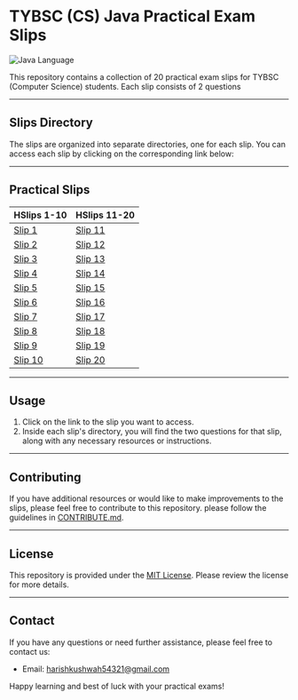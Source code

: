# TYBSC (CS) Java Practical Exam Slips 

![Java Language](https://img.shields.io/badge/Language-Java-blue.svg)

This repository contains a collection of 20 practical exam slips for TYBSC (Computer Science) students. Each slip consists of 2 questions

---

## Slips Directory

The slips are organized into separate directories, one for each slip. You can access each slip by clicking on the corresponding link below:

---

## Practical Slips


| HSlips 1-10                            | HSlips 11-20                           |
|---------------------------------------|---------------------------------------|
| [Slip 1](https://github.com/Harish-Kushwah/CS-Practical-Solutions/tree/main/sem5/Java/practicals/slip1)   | [Slip 11](https://github.com/Harish-Kushwah/CS-Practical-Solutions/tree/main/sem5/Java/practicals/slip11) |
| [Slip 2](https://github.com/Harish-Kushwah/CS-Practical-Solutions/tree/main/sem5/Java/practicals/slip2)   | [Slip 12](https://github.com/Harish-Kushwah/CS-Practical-Solutions/tree/main/sem5/Java/practicals/slip12) |
| [Slip 3](https://github.com/Harish-Kushwah/CS-Practical-Solutions/tree/main/sem5/Java/practicals/slip3)   | [Slip 13](https://github.com/Harish-Kushwah/CS-Practical-Solutions/tree/main/sem5/Java/practicals/slip13) |
| [Slip 4](https://github.com/Harish-Kushwah/CS-Practical-Solutions/tree/main/sem5/Java/practicals/slip4)   | [Slip 14](https://github.com/Harish-Kushwah/CS-Practical-Solutions/tree/main/sem5/Java/practicals/slip14) |
| [Slip 5](https://github.com/Harish-Kushwah/CS-Practical-Solutions/tree/main/sem5/Java/practicals/slip5)   | [Slip 15](https://github.com/Harish-Kushwah/CS-Practical-Solutions/tree/main/sem5/Java/practicals/slip15) |
| [Slip 6](https://github.com/Harish-Kushwah/CS-Practical-Solutions/tree/main/sem5/Java/practicals/slip6)   | [Slip 16](https://github.com/Harish-Kushwah/CS-Practical-Solutions/tree/main/sem5/Java/practicals/slip16) |
| [Slip 7](https://github.com/Harish-Kushwah/CS-Practical-Solutions/tree/main/sem5/Java/practicals/slip7)   | [Slip 17](https://github.com/Harish-Kushwah/CS-Practical-Solutions/tree/main/sem5/Java/practicals/slip17) |
| [Slip 8](https://github.com/Harish-Kushwah/CS-Practical-Solutions/tree/main/sem5/Java/practicals/slip8)   | [Slip 18](https://github.com/Harish-Kushwah/CS-Practical-Solutions/tree/main/sem5/Java/practicals/slip18) |
| [Slip 9](https://github.com/Harish-Kushwah/CS-Practical-Solutions/tree/main/sem5/Java/practicals/slip9)   | [Slip 19](https://github.com/Harish-Kushwah/CS-Practical-Solutions/tree/main/sem5/Java/practicals/slip19) |
| [Slip 10](https://github.com/Harish-Kushwah/CS-Practical-Solutions/tree/main/sem5/Java/practicals/slip10) | [Slip 20](https://github.com/Harish-Kushwah/CS-Practical-Solutions/tree/main/sem5/Java/practicals/slip20)|


---
## Usage

1. Click on the link to the slip you want to access.
2. Inside each slip's directory, you will find the two questions for that slip, along with any necessary resources or instructions.
---
## Contributing

If you have additional resources or would like to make improvements to the slips, please feel free to contribute to this repository.  please follow the guidelines in [CONTRIBUTE.md](https://github.com/Harish-Kushwah/Data-Structures-and-Algorithms-C/blob/slips/contribute.md).

---

## License

This repository is provided under the [MIT License](/LICENSE). Please review the license for more details.

---

## Contact

If you have any questions or need further assistance, please feel free to contact us:
- Email: [harishkushwah54321@gmail.com](mailto:harishkushwah5421@gmail.com)

Happy learning and best of luck with your practical exams!
